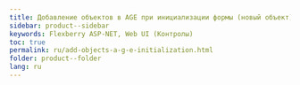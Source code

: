 ```yaml
---
title: Добавление объектов в AGE при инициализации формы (новый объект)
sidebar: product--sidebar
keywords: Flexberry ASP-NET, Web UI (Контролы)
toc: true
permalink: ru/add-objects-a-g-e-initialization.html
folder: product--folder
lang: ru
---
```


